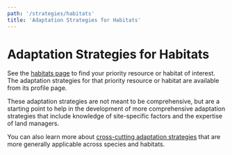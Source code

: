 ```yaml
---
path: '/strategies/habitats'
title: 'Adaptation Strategies for Habitats'
---
```


# Adaptation Strategies for Habitats

See the [habitats page](/habitats) to find your priority resource or habitat of interest. The adaptation strategies for that priority resource or habitat are available from its profile page.

These adaptation strategies are not meant to be comprehensive, but are a starting point to help in the development of more comprehensive adaptation strategies that include knowledge of site-specific factors and the expertise of land managers.

You can also learn more about [cross-cutting adaptation strategies](/strategies/crosscutting) that are more generally applicable across species and habitats.
